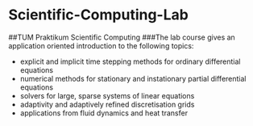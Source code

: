 # Scientific-Computing-Lab
##TUM Praktikum Scientific Computing
###The lab course gives an application oriented introduction to the following 
topics: 
- explicit and implicit time stepping methods for ordinary differential 
equations 
- numerical methods for stationary and instationary partial differential 
equations 
- solvers for large, sparse systems of linear equations 
- adaptivity and adaptively refined discretisation grids 
- applications from fluid dynamics and heat transfer
